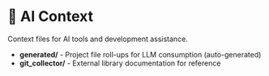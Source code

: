 # 🤖 AI Context

Context files for AI tools and development assistance.

- **generated/** - Project file roll-ups for LLM consumption (auto-generated)
- **git_collector/** - External library documentation for reference
